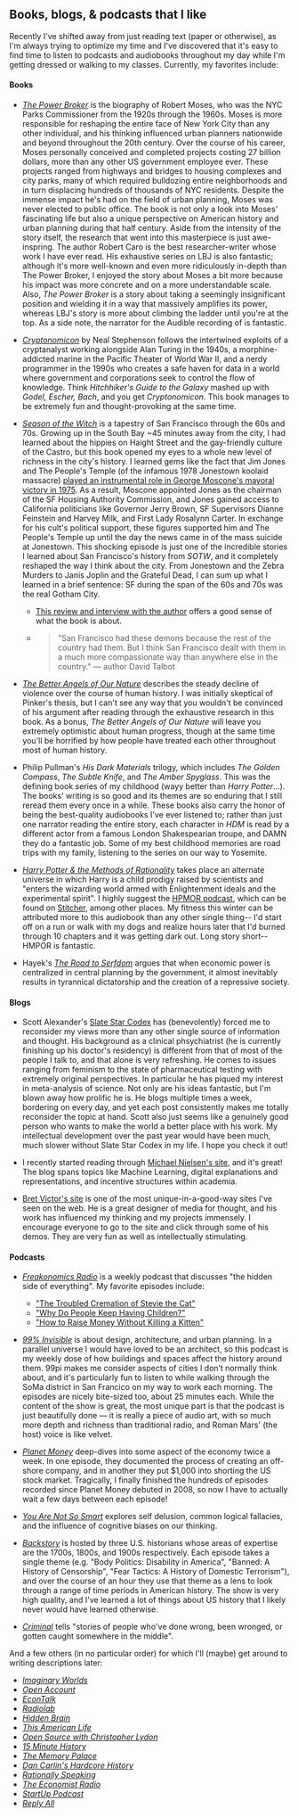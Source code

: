 ## Books, blogs, & podcasts that I like ##

Recently I've shifted away from just reading text (paper or otherwise), as I'm always trying to optimize my time and I've discovered that it's easy to find time to listen to podcasts and audiobooks throughout my day while I'm getting dressed or walking to my classes. Currently, my favorites include:

#### Books ####

- [*The Power Broker*](http://www.amazon.com/The-Power-Broker-Robert-Moses/dp/0394720245) is the biography of Robert Moses, who was the NYC Parks Commissioner from the 1920s through the 1960s. Moses is more responsible for reshaping the entire face of New York City than any other individual, and his thinking influenced urban planners nationwide and beyond throughout the 20th century. Over the course of his career, Moses personally conceived and completed projects costing 27 billion dollars, more than any other US government employee ever. These projects ranged from highways and bridges to housing complexes and city parks, many of which required bulldozing entire neighborhoods and in turn displacing hundreds of thousands of NYC residents. Despite the immense impact he's had on the field of urban planning, Moses was never elected to public office. The book is not only a look into Moses' fascinating life but also a unique perspective on American history and urban planning during that half century. Aside from the intensity of the story itself, the research that went into this masterpiece is just awe-inspring. The author Robert Caro is the best researcher-writer whose work I have ever read. His exhaustive series on LBJ is also fantastic; although it's more well-known and even more ridiculously in-depth than The Power Broker, I enjoyed the story about Moses a bit more because his impact was more concrete and on a more understandable scale. Also, *The Power Broker* is a story about taking a seemingly insignificant position and wielding it in a way that massively amplifies its power, whereas LBJ's story is more about climbing the ladder until you're at the top. As a side note, the narrator for the Audible recording of is fantastic.

- [*Cryptonomicon*](http://www.amazon.com/Cryptonomicon-Neal-Stephenson/dp/0060512806) by Neal Stephenson follows the intertwined exploits of a cryptanalyst working alongside Alan Turing in the 1940s, a morphine-addicted marine in the Pacific Theater of World War II, and a nerdy programmer in the 1990s who creates a safe haven for data in a world where government and corporations seek to control the flow of knowledge. Think *Hitchhiker's Guide to the Galaxy* mashed up with *Godel, Escher, Bach*, and you get *Cryptonomicon*. This book manages to be extremely fun and thought-provoking at the same time.

- [*Season of the Witch*](http://www.amazon.com/Season-Witch-Enchantment-Terror-Deliverance/dp/1501246917) is a tapestry of San Francisco through the 60s and 70s. Growing up in the South Bay ~45 minutes away from the city, I had learned about the hippies on Haight Street and the gay-friendly culture of the Castro, but this book opened my eyes to a whole new level of richness in the city's history. I learned gems like the fact that Jim Jones and The People's Temple (of the infamous 1978 Jonestown koolaid massacre) [played an instrumental role in George Moscone's mayoral victory in 1975](http://www.salon.com/2012/05/01/jim_jones_sinister_grip_on_san_francisco/). As a result, Moscone appointed Jones as the chairman of the SF Housing Authority Commission, and Jones gained access to California politicians like Governor Jerry Brown, SF Supervisors Dianne Feinstein and Harvey Milk, and First Lady Rosalynn Carter. In exchange for his cult's political support, these figures supported him and The People's Temple up until the day the news came in of the mass suicide at Jonestown. This shocking episode is just one of the incredible stories I learned about San Francisco's history from *SOTW*, and it completely reshaped the way I think about the city. From Jonestown and the Zebra Murders to Janis Joplin and the Grateful Dead, I can sum up what I learned in a brief sentence: SF during the span of the 60s and 70s was the real Gotham City.
    + [This review and interview with the author](http://www.alternet.org/season-witch-dive-tumultuous-era-heroes-hippies-druggies-deadheads-and-psycho-killers) offers a good sense of what the book is about.
    * > "San Francisco had these demons because the rest of the country had them. But I think San Francisco dealt with them in a much more compassionate way than anywhere else in the country." –– author David Talbot

- [*The Better Angels of Our Nature*](http://www.amazon.com/The-Better-Angels-Our-Nature/dp/1491518243) describes the steady decline of violence over the course of human history. I was initially skeptical of Pinker's thesis, but I can't see any way that you wouldn't be convinced of his argument after reading through the exhaustive research in this book. As a bonus, *The Better Angels of Our Nature* will leave you extremely optimistic about human progress, though at the same time you'll be horrified by how people have treated each other throughout most of human history.

- Philip Pullman's *His Dark Materials* trilogy, which includes *The Golden Compass*, *The Subtle Knife*, and *The Amber Spyglass*. This was the defining book series of my childhood (wayy better than *Harry Potter*...). The books' writing is so good and its themes are so enduring that I still reread them every once in a while. These books also carry the honor of being the best-quality audiobooks I've ever listened to; rather than just one narrator reading the entire story, each character in *HDM* is read by a different actor from a famous London Shakespearian troupe, and DAMN they do a fantastic job. Some of my best childhood memories are road trips with my family, listening to the series on our way to Yosemite.

- [*Harry Potter &amp; the Methods of Rationality*](http://hpmor.com) takes place an alternate universe in which Harry is a child prodigy raised by scientists and "enters the wizarding world armed with Enlightenment ideals and the experimental spirit". I highly suggest the [HPMOR podcast](http://www.hpmorpodcast.com/), which can be found on [Stitcher](http://www.stitcher.com/), among other places. My fitness this winter can be attributed more to this audiobook than any other single thing-- I'd start off on a run or walk with my dogs and realize hours later that I'd burned through 10 chapters and it was getting dark out. Long story short-- HMPOR is fantastic.

- Hayek's [*The Road to Serfdom*](http://www.amazon.com/The-Road-Serfdom-Documents-The-Definitive/dp/0226320553) argues that when economic power is centralized in central planning by the government, it almost inevitably results in tyrannical dictatorship and the creation of a repressive society.

#### Blogs ####

- Scott Alexander's [Slate Star Codex](http://slatestarcodex.com) has (benevolently) forced me to reconsider my views more than any other single source of information and thought. His background as a clinical phsychiatrist (he is currently finishing up his doctor's residency) is different from that of most of the people I talk to, and that alone is very refreshing. He comes to issues ranging from feminism to the state of pharmaceutical testing with extremely original perspectives. In particular he has piqued my interest in meta-analysis of science. Not only are his ideas fantastic, but I'm blown away how prolific he is. He blogs multiple times a week, bordering on every day, and yet each post consistently makes me totally reconsider the topic at hand. Scott also just seems like a genuinely good person who wants to make the world a better place with his work. My intellectual development over the past year would have been much, much slower without Slate Star Codex in my life. I hope you check it out!

- I recently started reading through [Michael Nielsen's site](http://michaelnielsen.org/), and it's great! The blog spans topics like Machine Learning, digital explanations and representations, and incentive structures within academia.

- [Bret Victor's site](http://worrydream.com/) is one of the most unique-in-a-good-way sites I've seen on the web. He is a great designer of media for thought, and his work has influenced my thinking and my projects immensely. I encourage everyone to go to the site and click through some of his demos. They are very fun as well as intellectually stimulating.

#### Podcasts ####

- [*Freakonomics Radio*](http://freakonomics.com/radio/freakonomics-radio-podcast-archive/) is a weekly podcast that discusses "the hidden side of everything". My favorite episodes include:
  - ["The Troubled Cremation of Stevie the Cat"](http://freakonomics.com/2014/12/11/the-troubled-cremation-of-stevie-the-cat-a-freakonomics-radio-rebroadcast/)
  - ["Why Do People Keep Having Children?"](http://freakonomics.com/2014/11/13/why-do-people-keep-having-children-a-new-freakonomics-radio-podcast/)
  - ["How to Raise Money Without Killing a Kitten"](http://freakonomics.com/2014/10/09/how-to-raise-money-without-killing-a-kitten-a-freakonomics-radio-rebroadcast/)

- [*99% Invisible*](http://99pi.org) is about design, architecture, and urban planning. In a parallel universe I would have loved to be an architect, so this podcast is my weekly dose of how buildings and spaces affect the history around them. 99pi makes me consider aspects of cities I don’t normally think about, and it's particularly fun to listen to while walking through the SoMa district in San Francico on my way to work each morning. The episodes are nicely bite-sized too, about 25 minutes each. While the content of the show is great, the most unique part is that the podcast is just beautifully done –– it is really a piece of audio art, with so much more depth and richness than traditional radio, and Roman Mars' (the host) voice is like velvet.

- [*Planet Money*](http://npr.org/sections/money) deep-dives into some aspect of the economy twice a week. In one episode, they documented the process of creating an off-shore company, and in another they put $1,000 into shorting the US stock market. Tragically, I finally finished the hundreds of episodes recorded since Planet Money debuted in 2008, so now I have to actually wait a few days between each episode!

- [*You Are Not So Smart*](http://youarenotsosmart.com/) explores self delusion, common logical fallacies, and the influence of cognitive biases on our thinking.

- [*Backstory*](http://backstoryradio.org/how-to-listen/podcast-2/) is hosted by three U.S. historians whose areas of expertise are the 1700s, 1800s, and 1900s respectively. Each episode takes a single theme (e.g. "Body Politics: Disability in America", "Banned: A History of Censorship", "Fear Tactics: A History of Domestic Terrorism"), and over the course of an hour they use that theme as a lens to look through a range of time periods in American history. The show is very high quality, and I've learned a lot of things about US history that I likely never would have learned otherwise.

- [*Criminal*](http://thisiscriminal.com/) tells "stories of people who've done wrong, been wronged, or gotten caught somewhere in the middle".

And a few others (in no particular order) for which I'll (maybe) get around to writing descriptions later:

- [*Imaginary Worlds*](https://imaginaryworldspodcast.org)
- [*Open Account*](https://itunes.apple.com/us/podcast/open-account-with-suchin-pak/id1037408626?mt=2)
- [*EconTalk*](https://econtalk.org)
- [*Radiolab*](https://radiolab.org/series/podcasts)
- [*Hidden Brain*](www.npr.org/podcasts/510308/hidden-brain)
- [*This American Life*](http://www.thisamericanlife.org/podcast)
- [*Open Source with Christopher Lydon*](http://radioopensource.org/)
- [*15 Minute History*](http://15minutehistory.org)
- [*The Memory Palace*](http://thememorypalace.us)
- [*Dan Carlin's Hardcore History*](http://www.dancarlin.com/hardcore-history-series)
- [*Rationally Speaking*](http://rationallyspeakingpodcast.org)
- [*The Economist Radio*](https://radio.economist.com)
- [*StartUp Podcast*](https://gimletmedia.com/show/startup/)
- [*Reply All*](https://gimletmedia.com/show/reply-all/)